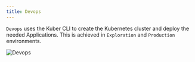 ```yaml
---
title: Devops
---
```


`Devops` uses the Kuber CLI to create the Kubernetes cluster and deploy the needed Applications. This is achieved in `Exploration` and `Production` environments.

![Devops](/images/personas/devops.svg "Devops")
